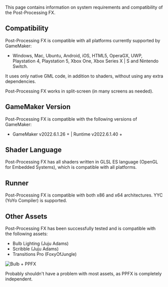 
This page contains information on system requirements and compatibility of the Post-Processing FX.

## Compatibility <!-- {docsify-ignore} -->

Post-Processing FX is compatible with all platforms currently supported by GameMaker:
* Windows, Mac, Ubuntu, Android, iOS, HTML5, OperaGX, UWP, Playstation 4, Playstation 5, Xbox One, Xbox Series X | S and Nintendo Switch.

It uses only native GML code, in addition to shaders, without using any extra dependencies.

Post-Processing FX works in split-screen (in many screens as needed).


## GameMaker Version <!-- {docsify-ignore} -->

Post-Processing FX is compatible with the following versions of GameMaker:
* GameMaker v2022.6.1.26 + | Runtime v2022.6.1.40 +


## Shader Language <!-- {docsify-ignore} -->

Post-Processing FX has all shaders written in GLSL ES language (OpenGL for Embedded Systems), which is compatible with all platforms.


## Runner <!-- {docsify-ignore} -->

Post-Processing FX is compatible with both x86 and x64 architectures.
YYC (YoYo Compiler) is supported.


## Other Assets <!-- {docsify-ignore} -->

Post-Processing FX has been successfully tested and is compatible with the following assets:
* Bulb Lighting (Juju Adams)
* Scribble (Juju Adams)
* Transitions Pro (FoxyOfJungle)

![Bulb + PPFX](/../images/Bulb_with_PPFX.png)

Probably shouldn't have a problem with most assets, as PPFX is completely independent.
